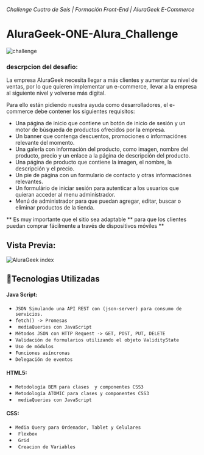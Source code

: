 <em> Challenge Cuatro de Seis | Formación Front-End | AluraGeek E-Commerce </em>
<h1> AluraGeek-ONE-Alura_Challenge </h1>

![challenge](https://user-images.githubusercontent.com/100251500/214720430-b6115276-a659-4328-bd3e-87a4a4f6be19.jpg)


<h3> descrpcion del desafio: </h3>

La empresa AluraGeek necesita llegar a más clientes y aumentar su nivel de ventas, por lo que quieren implementar un e-commerce, llevar a la empresa al siguiente nivel y volverse más digital.

Para ello están pidiendo nuestra ayuda como desarrolladores, el e-commerce debe contener los siguientes requisitos:
<ul>
<li>Una página de inicio que contiene un botón de inicio de sesión y un motor de búsqueda de productos ofrecidos por la empresa.</li>
<li>Un banner que contenga descuentos, promociones o informaciónes relevante del momento.</li>
<li>Una galería con información del producto, como imagen, nombre del producto, precio y un enlace a la página de descripción del producto.</li>
<li>Una página de producto que contiene la imagen, el nombre, la descripción y el precio.</li>
<li>Un pie de página con un formulario de contacto y otras informaciónes relevantes.</li>
<li>Un formulário de iniciar sesión para autenticar a los usuarios que quieran acceder al menu administrador.</li>
<li>Menú de administrador para que puedan agregar, editar, buscar o eliminar productos de la tienda.</li>
</ul>

** Es muy importante que el sitio sea adaptable ** para que los clientes puedan comprar fácilmente a través de dispositivos móviles **


<h2>Vista Previa:</h2>

![AluraGeek index](https://user-images.githubusercontent.com/100251500/214721620-466abbcb-b52e-4afb-8a99-d8eb9066cb75.png)


## :hammer:Tecnologias Utilizadas

<h4>Java Script:</h4>

- `JSON Simulando una API REST con (json-server) para consumo de servicios.`
- `fetch() -> Promesas`
- ` mediaQueries con JavaScript`
- `Métodos JSON con HTTP Request -> GET, POST, PUT, DELETE`
- `Validación de formularios utilizando el objeto ValidityState`
- `Uso de módulos`
- `Funciones asíncronas`
- `Delegación de eventos`

<h4>HTML5:</h4>

- `Metodología BEM para clases  y componentes CSS3`
- `Metodología ATOMIC para clases y componentes CSS3`
- ` mediaQueries con JavaScript`

<h4>CSS:</h4>

- `Media Query para Ordenador, Tablet y Celulares`
- ` Flexbox`
- ` Grid`
- ` Creacion de Variables`
